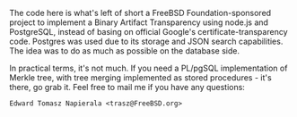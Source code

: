 The code here is what's left of short a FreeBSD Foundation-sponsored project
to implement a Binary Artifact Transparency using node.js and PostgreSQL,
instead of basing on official Google's certificate-transparency code.
Postgres was used due to its storage and JSON search capabilities.  The idea
was to do as much as possible on the database side.

In practical terms, it's not much.  If you need a PL/pgSQL implementation
of Merkle tree, with tree merging implemented as stored procedures - it's
there, go grab it.  Feel free to mail me if you have any questions:

	Edward Tomasz Napierala <trasz@FreeBSD.org>

